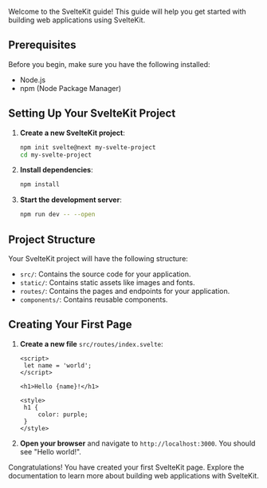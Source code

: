 Welcome to the SvelteKit guide! This guide will help you get started with building web applications using SvelteKit.

## Prerequisites

Before you begin, make sure you have the following installed:

- Node.js
- npm (Node Package Manager)

## Setting Up Your SvelteKit Project

1. **Create a new SvelteKit project**:

   ```bash
   npm init svelte@next my-svelte-project
   cd my-svelte-project
   ```

2. **Install dependencies**:

   ```bash
   npm install
   ```

3. **Start the development server**:

   ```bash
   npm run dev -- --open
   ```

## Project Structure

Your SvelteKit project will have the following structure:

- `src/`: Contains the source code for your application.
- `static/`: Contains static assets like images and fonts.
- `routes/`: Contains the pages and endpoints for your application.
- `components/`: Contains reusable components.

## Creating Your First Page

1. **Create a new file** `src/routes/index.svelte`:

   ```svelte
   <script>
   	let name = 'world';
   </script>

   <h1>Hello {name}!</h1>

   <style>
   	h1 {
   		color: purple;
   	}
   </style>
   ```

2. **Open your browser** and navigate to `http://localhost:3000`. You should see "Hello world!".

Congratulations! You have created your first SvelteKit page. Explore the documentation to learn more about building web applications with SvelteKit.
